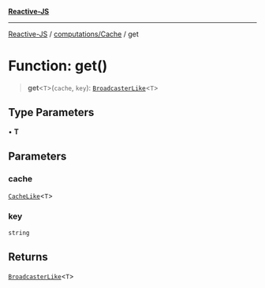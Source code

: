 [**Reactive-JS**](../../../README.md)

***

[Reactive-JS](../../../README.md) / [computations/Cache](../README.md) / get

# Function: get()

> **get**\<`T`\>(`cache`, `key`): [`BroadcasterLike`](../../interfaces/BroadcasterLike.md)\<`T`\>

## Type Parameters

• **T**

## Parameters

### cache

[`CacheLike`](../interfaces/CacheLike.md)\<`T`\>

### key

`string`

## Returns

[`BroadcasterLike`](../../interfaces/BroadcasterLike.md)\<`T`\>
